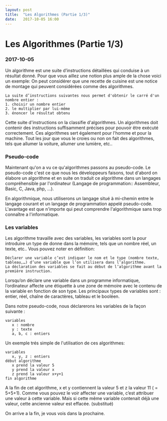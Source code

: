 ```yaml
---
layout: post
title:  "Les Algorithmes (Partie 1/3)"
date:   2017-10-05 16:00
---
```

# Les Algorithmes (Partie 1/3)
### 2017-10-05

Un algorithme est une suite d’instructions détaillées qui conduise à un résultat donné. Pour que vous aillez une notion plus ample de la chose voici un exemple:
On peut considérer que une recette de cuisine est une notice de montage qui peuvent considérées comme des algorithmes.
```
La suite d’instructions suivantes nous permet d'obtenir le carré d'un nombre entier :
1. choisir un nombre entier
2. le multiplier par lui-même
3. énoncer le résultat obtenu
```
Cette suite d'instructions on la classifie d'algorithmes. Un algorithmes doit contenir des instructions suffisamment précises pour pouvoir être exécuté correctement. Ces algorithmes sert également pour l'homme et pour la machine. Tout les jour que vous le croies ou non on fait des algorithmes, tels que allumer la voiture, allumer une lumière, etc..

### Pseudo-code
Maintenant qu'on a vu ce qu'algorithmes passons au pseudo-code.
Le pseudo-code c'est ce que nous les développeurs faisons, tout d'abord on élabore un algorithme et en suite on traduit ce algorithme dans un langages compréhensible par l'ordinateur (Langage de programmation:: Assembleur, Basic, C, Java, php, …).

En algorithmique, nous utiliserons un langage situé à mi-chemin entre le langage courant et un langage de programmation appelé pseudo-code.
L'avantage est que n'importe qui peut comprendre l'algorithmique sans trop connaître a l'informatique.

### Les variables

Les algorithme travaille avec des variables, les variables sont la pour introduire un type de donne dans la mémoire, tels que un nombre réel, un texte, etc..
Vous pouvez noter en définition:
```
Déclarer une variable c’est indiquer le nom et le type (nombre texte, tableau,…) d’une variable que l’on utilisera dans l’algorithme.
La déclaration des variables se fait au début de l’algorithme avant la première instruction.
```
Lorsqu’on déclare une variable dans un programme informatique, l’ordinateur affecte une étiquette à une zone de mémoire avec le contenu de la variable en fonction de son type.
Les principaux types de variables sont : entier, réel, chaîne de caractères, tableau et le booléen.

Dans notre pseudo-code, nous déclarerons les variables de la façon suivante :
```
variables
   x : nombre
   y : texte
   a, b, c : entiers
```

Un exemple trés simple de l'utilisation de ces algorithmes:
```
variables
   x, y, z : entiers
début algorithme
   x prend la valeur 5
   y prend la valeur x
   z prend la valeur x+y+1
fin algorithme
```
A la fin de cet algorithme, x et y contiennent la valeur 5 et z la valeur 11 ( = 5+5+1).
Comme vous pouvez le voir affecter une variable, c’est attribuer une valeur à cette variable. Mais si cette même variable contenait déjà une valeur, cette ancienne valeur est effacée. (substitué)

On arrive a la fin, je vous vois dans la prochaine.
